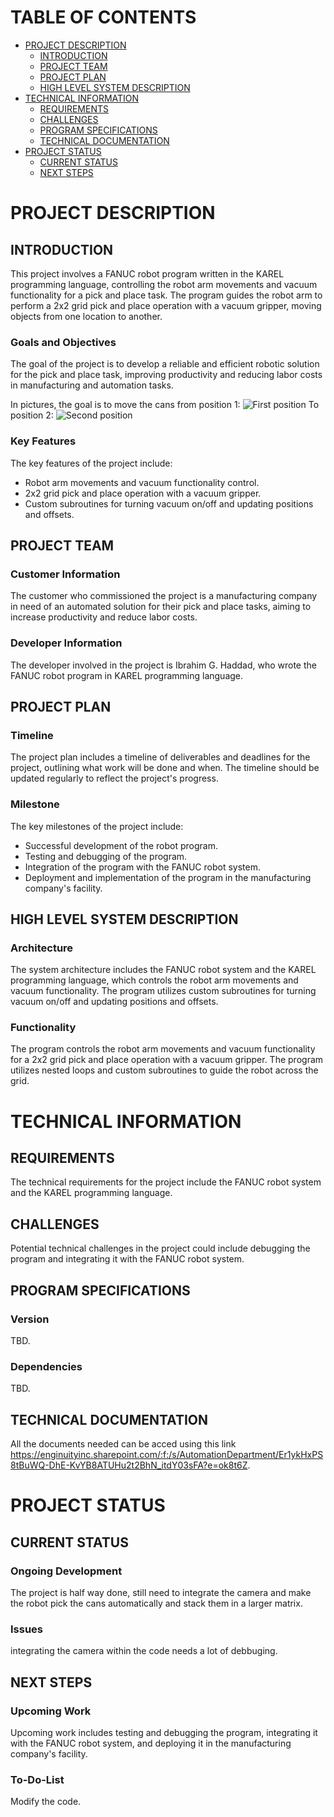 # TABLE OF CONTENTS
* [PROJECT DESCRIPTION](#project-description)
    * [INTRODUCTION](#introduction)
    * [PROJECT TEAM](#project-team)
    * [PROJECT PLAN](#project-plan)
    * [HIGH LEVEL SYSTEM DESCRIPTION](#high-level-system-description)
* [TECHNICAL INFORMATION](#technical-information)
  * [REQUIREMENTS](#requirements)
  * [CHALLENGES](#challenges)
  * [PROGRAM SPECIFICATIONS](#program-specifications)
  * [TECHNICAL DOCUMENTATION](#technical-documentation)
* [PROJECT STATUS](#project-status)
  * [CURRENT STATUS](#current-status)
  * [NEXT STEPS](#next-steps)
         
# PROJECT DESCRIPTION
## INTRODUCTION
This project involves a FANUC robot program written in the KAREL programming language, controlling the robot arm movements and vacuum functionality for a pick and place task. The program guides the robot arm to perform a 2x2 grid pick and place operation with a vacuum gripper, moving objects from one location to another.

### Goals and Objectives
The goal of the project is to develop a reliable and efficient robotic solution for the pick and place task, improving productivity and reducing labor costs in manufacturing and automation tasks.

In pictures, the goal is to move the cans from position 1:
![First position](/Images/first_position.png)
To position 2:
![Second position](/Images/second_position.png)  

### Key Features
The key features of the project include:

* Robot arm movements and vacuum functionality control.
* 2x2 grid pick and place operation with a vacuum gripper.
* Custom subroutines for turning vacuum on/off and updating positions and offsets.

## PROJECT TEAM
### Customer Information
The customer who commissioned the project is a manufacturing company in need of an automated solution for their pick and place tasks, aiming to increase productivity and reduce labor costs.

### Developer Information
The developer involved in the project is Ibrahim G. Haddad, who wrote the FANUC robot program in KAREL programming language.

## PROJECT PLAN
### Timeline
The project plan includes a timeline of deliverables and deadlines for the project, outlining what work will be done and when. The timeline should be updated regularly to reflect the project's progress.

### Milestone
The key milestones of the project include:

* Successful development of the robot program.
* Testing and debugging of the program.
* Integration of the program with the FANUC robot system.
* Deployment and implementation of the program in the manufacturing company's facility.

## HIGH LEVEL SYSTEM DESCRIPTION
### Architecture
The system architecture includes the FANUC robot system and the KAREL programming language, which controls the robot arm movements and vacuum functionality. The program utilizes custom subroutines for turning vacuum on/off and updating positions and offsets.

### Functionality
The program controls the robot arm movements and vacuum functionality for a 2x2 grid pick and place operation with a vacuum gripper. The program utilizes nested loops and custom subroutines to guide the robot across the grid.

# TECHNICAL INFORMATION
## REQUIREMENTS 
The technical requirements for the project include the FANUC robot system and the KAREL programming language.

## CHALLENGES
Potential technical challenges in the project could include debugging the program and integrating it with the FANUC robot system.

## PROGRAM SPECIFICATIONS
### Version
TBD.

### Dependencies
TBD.

## TECHNICAL DOCUMENTATION
All the documents needed can be acced using this link https://enginuityinc.sharepoint.com/:f:/s/AutomationDepartment/Er1ykHxPS8tBuWQ-DhE-KvYB8ATUHu2t2BhN_itdY03sFA?e=ok8t6Z.

# PROJECT STATUS
## CURRENT STATUS
### Ongoing Development
The project is half way done, still need to integrate the camera and make the robot pick the cans automatically and stack them in a larger matrix. 

### Issues
integrating the camera within the code needs a lot of debbuging.

## NEXT STEPS
### Upcoming Work
Upcoming work includes testing and debugging the program, integrating it with the FANUC robot system, and deploying it in the manufacturing company's facility.

### To-Do-List
Modify the code.



